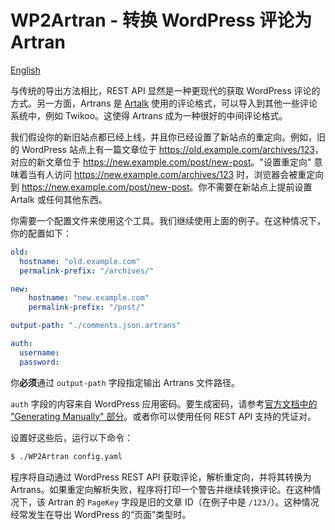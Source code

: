 # WP2Artran - 转换 WordPress 评论为 Artran

[English](./README.md)

与传统的导出方法相比，REST API 显然是一种更现代的获取 WordPress 评论的方式。另一方面，Artrans 是 [Artalk](https://artalk.js.org/) 使用的评论格式，可以导入到其他一些评论系统中，例如 Twikoo。这使得 Artrans 成为一种很好的中间评论格式。

我们假设你的新旧站点都已经上线，并且你已经设置了新站点的重定向。例如，旧的 WordPress 站点上有一篇文章位于 <https://old.example.com/archives/123>，对应的新文章位于 <https://new.example.com/post/new-post>。"设置重定向" 意味着当有人访问 <https://new.example.com/archives/123> 时，浏览器会被重定向到 <https://new.example.com/post/new-post>。你不需要在新站点上提前设置 Artalk 或任何其他东西。

你需要一个配置文件来使用这个工具。我们继续使用上面的例子。在这种情况下，你的配置如下：

```yaml
old:
  hostname: "old.example.com"
  permalink-prefix: "/archives/"

new:
    hostname: "new.example.com"
    permalink-prefix: "/post/"

output-path: "./comments.json.artrans"

auth:
  username:
  password:
```

你**必须**通过 `output-path` 字段指定输出 Artrans 文件路径。

`auth` 字段的内容来自 WordPress 应用密码。要生成密码，请参考[官方文档中的 "Generating Manually" 部分](https://make.wordpress.org/core/2020/11/05/application-passwords-integration-guide/#generating-manually)。或者你可以使用任何 REST API 支持的凭证对。

设置好这些后，运行以下命令：

```bash
$ ./WP2Artran config.yaml
```

程序将自动通过 WordPress REST API 获取评论，解析重定向，并将其转换为 Artrans。如果重定向解析失败，程序将打印一个警告并继续转换评论。在这种情况下，该 Artran 的 `PageKey` 字段是旧的文章 ID（在例子中是 `/123/`）。这种情况经常发生在导出 WordPress 的“页面”类型时。
